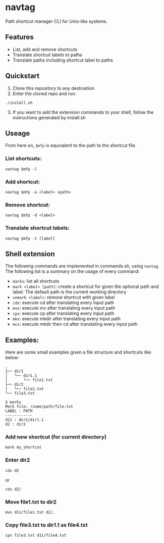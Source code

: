 # navtag
Path shortcut manager CLI for Unix-like systems.

## Features
- List, add and remove shortcuts
- Translate shortcut labels to paths
- Translate paths including shortcut label to paths

## Quickstart
1. Clone this repository to any destination
2. Enter the cloned repo and run:
```shell
./install.sh
```
3. If you want to add the extension commands to your shell, follow the instructions generated by install.sh
## Useage
From here on, `$mfp` is equivalent to the path to the shortcut file.
### List shortcuts:
```shell
navtag $mfp -l
```
### Add shortcut:
```shell
navtag $mfp -a <label> <path>
```
### Remove shortcut:
```shell
navtag $mfp -d <label>
```
### Translate shortcut labels:
```shell
navtag $mfp -t [label]
```
## Shell extension
The following commands are implemented in commands.sh, using `navtag`.
The following list is a summary on the usage of every command:
- `marks`: list all shortcuts
- `mark <label> [path]`: create a shortcut for given the optional path and label. The default path is the current working directory
- `unmark <label>`: remove shortcut with given label
- `cdx`: execute cd after translating every input path
- `mvx`: execute mv after translating every input path
- `cpx`: execute cp after translating every input path
- `mkx`: execute mkdir after translating every input path
- `mcx`: execute mkdir then cd after translating every input path

## Examples:
Here are some small examples given a file structure and shortcuts like below:
```shell
.
├── dir1
│   └── dir1.1
│       └── file1.txt
├── dir2
│   └── file2.txt
└── file3.txt
```
```shell
$ marks
Mark file: /some/path/file.txt
LABEL : PATH
------------
d11 : dir1/dir1.1
d2 : dir2
```
### Add new shortcut (for current directory)
```shell
mark my_shortcut
```
### Enter dir2
```shell
cdx d2
```
or
```shell
cdx d2/
```
### Move file1.txt to dir2
```shell
mvx d11/file1.txt d2/.
```
### Copy file3.txt to dir1.1 as file4.txt
```shell
cpx file3.txt d11/file4.txt
```

